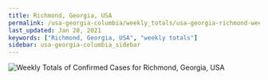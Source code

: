 ```yaml
---
title: Richmond, Georgia, USA
permalink: /usa-georgia-columbia/weekly_totals/usa-georgia-richmond-weekly_totals.html
last_updated: Jan 28, 2021
keywords: ["Richmond, Georgia, USA", "weekly totals"]
sidebar: usa-georgia-columbia_sidebar
---
```


![Weekly Totals of Confirmed Cases for Richmond, Georgia, USA](/covid_tracker/images/graphs/usa-georgia-richmond-weekly_totals_graph.png)
